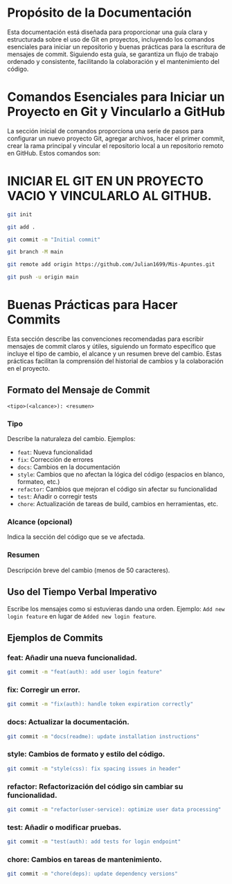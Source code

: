 # Propósito de la Documentación
Esta documentación está diseñada para proporcionar una guía clara y estructurada sobre el uso de Git en proyectos, incluyendo los comandos esenciales para iniciar un repositorio y buenas prácticas para la escritura de mensajes de commit. Siguiendo esta guía, se garantiza un flujo de trabajo ordenado y consistente, facilitando la colaboración y el mantenimiento del código.

# Comandos Esenciales para Iniciar un Proyecto en Git y Vincularlo a GitHub
La sección inicial de comandos proporciona una serie de pasos para configurar un nuevo proyecto Git, agregar archivos, hacer el primer commit, crear la rama principal y vincular el repositorio local a un repositorio remoto en GitHub. Estos comandos son:

# INICIAR EL GIT EN UN PROYECTO VACIO Y VINCULARLO AL GITHUB.

```bash
git init
```

```bash
git add .
```

```bash
git commit -m "Initial commit"
```

```bash
git branch -M main
```

```bash
git remote add origin https://github.com/Julian1699/Mis-Apuntes.git
```

```bash
git push -u origin main
```

# Buenas Prácticas para Hacer Commits

Esta sección describe las convenciones recomendadas para escribir mensajes de commit claros y útiles, siguiendo un formato específico que incluye el tipo de cambio, el alcance y un resumen breve del cambio. Estas prácticas facilitan la comprensión del historial de cambios y la colaboración en el proyecto.

## Formato del Mensaje de Commit

`<tipo>(<alcance>): <resumen>`

### Tipo

Describe la naturaleza del cambio. Ejemplos:

- `feat`: Nueva funcionalidad
- `fix`: Corrección de errores
- `docs`: Cambios en la documentación
- `style`: Cambios que no afectan la lógica del código (espacios en blanco, formateo, etc.)
- `refactor`: Cambios que mejoran el código sin afectar su funcionalidad
- `test`: Añadir o corregir tests
- `chore`: Actualización de tareas de build, cambios en herramientas, etc.

### Alcance (opcional)

Indica la sección del código que se ve afectada.

### Resumen

Descripción breve del cambio (menos de 50 caracteres).

## Uso del Tiempo Verbal Imperativo

Escribe los mensajes como si estuvieras dando una orden. Ejemplo: `Add new login feature` en lugar de `Added new login feature`.

## Ejemplos de Commits

### feat: Añadir una nueva funcionalidad.

```bash
git commit -m "feat(auth): add user login feature"
```

### fix: Corregir un error.

```bash
git commit -m "fix(auth): handle token expiration correctly"
```

### docs: Actualizar la documentación.

```bash
git commit -m "docs(readme): update installation instructions"
```

### style: Cambios de formato y estilo del código.

```bash
git commit -m "style(css): fix spacing issues in header"
```

### refactor: Refactorización del código sin cambiar su funcionalidad.

```bash
git commit -m "refactor(user-service): optimize user data processing"
```

### test: Añadir o modificar pruebas.

```bash
git commit -m "test(auth): add tests for login endpoint"
```

### chore: Cambios en tareas de mantenimiento.

```bash
git commit -m "chore(deps): update dependency versions"
```
